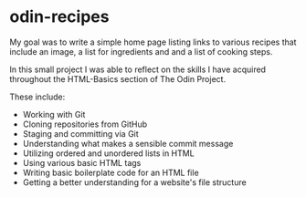 # odin-recipes

My goal was to write a simple home page listing links to various recipes that include an image, a list for ingredients and and a list of cooking steps.

In this small project I was able to reflect on the skills I have acquired
throughout the HTML-Basics section of The Odin Project.


These include:
- Working with Git
- Cloning repositories from GitHub
- Staging and committing via Git
- Understanding what makes a sensible commit message
- Utilizing ordered and unordered lists in HTML
- Using various basic HTML tags
- Writing basic boilerplate code for an HTML file
- Getting a better understanding for a website's file structure
